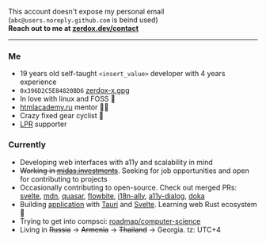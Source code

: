 This account doesn't expose my personal email (`abc@users.noreply.github.com` is beind used)  
**Reach out to me at [zerdox.dev/contact](https://zerdox.dev/en/contact)**

---

### Me
 - 19 years old self-taught `<insert_value>` developer with 4 years experience
 - `0x396D2C5E84820BD6` [zerdox-x.gpg](https://github.com/zerdox-x.gpg)
 - In love with linux and FOSS 🐧
 - [htmlacademy.ru](https://htmlacademy.ru/) mentor 👨‍🏫
 - Crazy fixed gear cyclist 🚴
 - [LPR](https://lp-russia.org/) supporter

### Currently
 - Developing web interfaces with a11y and scalability in mind
 - ~~Working in [midas.investments](https://midas.investments)~~. Seeking for job opportunities and open for contributing to projects
 - Occasionally contributing to open-source. Check out merged PRs: [svelte](https://github.com/sveltejs/svelte/pull/6065), [mdn](https://github.com/mdn/browser-compat-data/pull/12602), [quasar](https://github.com/quasarframework/quasar/pull/15756), [flowbite](https://github.com/themesberg/flowbite-svelte/pull/627), [i18n-ally](https://github.com/lokalise/i18n-ally/pull/826), [a11y-dialog](https://github.com/KittyGiraudel/a11y-dialog/pull/326), [doka](https://github.com/doka-guide/platform/pull/645)
 - Building [application](https://sr.ht/~zerdox/lithe/) with [Tauri](https://tauri.app/) and [Svelte](https://svelte.dev/). Learning web Rust ecosystem 🦀
 - Trying to get into compsci: [roadmap/computer-science](https://roadmap.sh/computer-science)
 - Living in ~~Russia~~ → ~~Armenia~~ → ~~Thailand~~ → Georgia. tz: UTC+4
